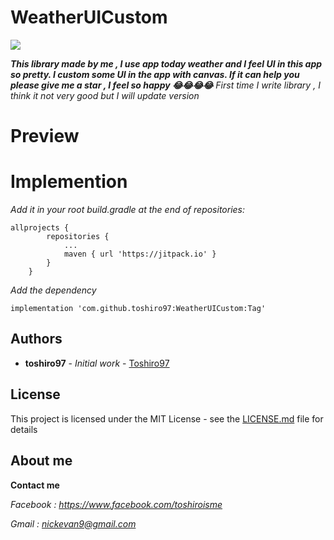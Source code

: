 # WeatherUICustom

[![](https://jitpack.io/v/toshiro97/WeatherUICustom.svg)](https://jitpack.io/#toshiro97/WeatherUICustom)

***This library made by me , I use app today weather and I feel UI in this app so pretty. I custom some UI in the app with canvas. If it can help you please give me a star , I feel so happy 😂😂😂😂***
*First time I write library , I think it not very good but I will update version*
# Preview
# Implemention

*Add it in your root build.gradle at the end of repositories:*
```
allprojects {
		repositories {
			...
			maven { url 'https://jitpack.io' }
		}
	}
```
*Add the dependency*
```
implementation 'com.github.toshiro97:WeatherUICustom:Tag'
```

## Authors

* **toshiro97** - *Initial work* - [Toshiro97](https://github.com/Toshiro97)


## License

This project is licensed under the MIT License - see the [LICENSE.md](LICENSE.md) file for details

## About me
**Contact me**

*Facebook : https://www.facebook.com/toshiroisme*

*Gmail : nickevan9@gmail.com*


